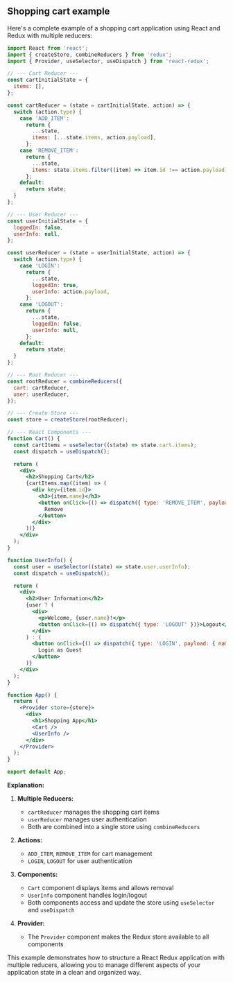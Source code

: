 ## Shopping cart example

Here's a complete example of a shopping cart application using React and Redux with multiple reducers:

```jsx
import React from 'react';
import { createStore, combineReducers } from 'redux';
import { Provider, useSelector, useDispatch } from 'react-redux';

// --- Cart Reducer ---
const cartInitialState = {
  items: [],
};

const cartReducer = (state = cartInitialState, action) => {
  switch (action.type) {
    case 'ADD_ITEM':
      return {
        ...state,
        items: [...state.items, action.payload],
      };
    case 'REMOVE_ITEM':
      return {
        ...state,
        items: state.items.filter((item) => item.id !== action.payload),
      };
    default:
      return state;
  }
};

// --- User Reducer ---
const userInitialState = {
  loggedIn: false,
  userInfo: null,
};

const userReducer = (state = userInitialState, action) => {
  switch (action.type) {
    case 'LOGIN':
      return {
        ...state,
        loggedIn: true,
        userInfo: action.payload,
      };
    case 'LOGOUT':
      return {
        ...state,
        loggedIn: false,
        userInfo: null,
      };
    default:
      return state;
  }
};

// --- Root Reducer ---
const rootReducer = combineReducers({
  cart: cartReducer,
  user: userReducer,
});

// --- Create Store ---
const store = createStore(rootReducer);

// --- React Components ---
function Cart() {
  const cartItems = useSelector((state) => state.cart.items);
  const dispatch = useDispatch();

  return (
    <div>
      <h2>Shopping Cart</h2>
      {cartItems.map((item) => (
        <div key={item.id}>
          <h3>{item.name}</h3>
          <button onClick={() => dispatch({ type: 'REMOVE_ITEM', payload: item.id })}>
            Remove
          </button>
        </div>
      ))}
    </div>
  );
}

function UserInfo() {
  const user = useSelector((state) => state.user.userInfo);
  const dispatch = useDispatch();

  return (
    <div>
      <h2>User Information</h2>
      {user ? (
        <div>
          <p>Welcome, {user.name}!</p>
          <button onClick={() => dispatch({ type: 'LOGOUT' })}>Logout</button>
        </div>
      ) : (
        <button onClick={() => dispatch({ type: 'LOGIN', payload: { name: 'Guest' } })}>
          Login as Guest
        </button>
      )}
    </div>
  );
}

function App() {
  return (
    <Provider store={store}>
      <div>
        <h1>Shopping App</h1>
        <Cart />
        <UserInfo />
      </div>
    </Provider>
  );
}

export default App;
```

**Explanation:**

1. **Multiple Reducers:**
   - `cartReducer` manages the shopping cart items
   - `userReducer` manages user authentication
   - Both are combined into a single store using `combineReducers`

2. **Actions:**
   - `ADD_ITEM`, `REMOVE_ITEM` for cart management
   - `LOGIN`, `LOGOUT` for user authentication

3. **Components:**
   - `Cart` component displays items and allows removal
   - `UserInfo` component handles login/logout
   - Both components access and update the store using `useSelector` and `useDispatch`

4. **Provider:**
   - The `Provider` component makes the Redux store available to all components

This example demonstrates how to structure a React Redux application with multiple reducers, allowing you to manage different aspects of your application state in a clean and organized way.